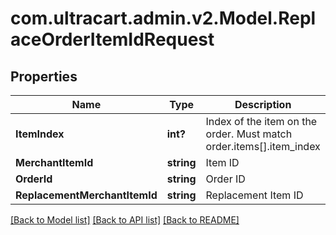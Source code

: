 # com.ultracart.admin.v2.Model.ReplaceOrderItemIdRequest
## Properties

Name | Type | Description | Notes
------------ | ------------- | ------------- | -------------
**ItemIndex** | **int?** | Index of the item on the order.  Must match order.items[].item_index | [optional] 
**MerchantItemId** | **string** | Item ID | [optional] 
**OrderId** | **string** | Order ID | [optional] 
**ReplacementMerchantItemId** | **string** | Replacement Item ID | [optional] 


[[Back to Model list]](../README.md#documentation-for-models) [[Back to API list]](../README.md#documentation-for-api-endpoints) [[Back to README]](../README.md)

